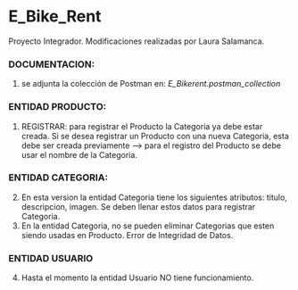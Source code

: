 # E_Bike_Rent
Proyecto Integrador. Modificaciones realizadas por Laura Salamanca.

### DOCUMENTACION: 
1. se adjunta la colección de Postman en: *E_Bikerent.postman_collection*

### ENTIDAD PRODUCTO:
1. REGISTRAR: para registrar el Producto la Categoria ya debe estar creada. Si se desea registrar un Producto con una nueva Categoria, esta  debe ser creada previamente --> para el registro del Producto se debe usar el nombre de la Categoria.

### ENTIDAD CATEGORIA:
2. En esta version la entidad Categoria tiene los siguientes atributos: titulo, descripcion, imagen. Se deben llenar estos datos para registrar Categoria.
3. En la entidad Categoria, no se pueden eliminar Categorias que esten siendo usadas en Producto. Error de Integridad de Datos.

### ENTIDAD USUARIO
4. Hasta el momento la entidad Usuario NO tiene funcionamiento.


